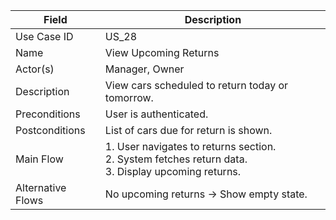 | Field             | Description                                                                                                 |
| ----------------- | ----------------------------------------------------------------------------------------------------------- |
| Use Case ID       | US_28                                                                                                       |
| Name              | View Upcoming Returns                                                                                       |
| Actor(s)          | Manager, Owner                                                                                              |
| Description       | View cars scheduled to return today or tomorrow.                                                            |
| Preconditions     | User is authenticated.                                                                                      |
| Postconditions    | List of cars due for return is shown.                                                                       |
| Main Flow         | 1. User navigates to returns section. <br> 2. System fetches return data. <br> 3. Display upcoming returns. |
| Alternative Flows | No upcoming returns → Show empty state.                                                                     |

